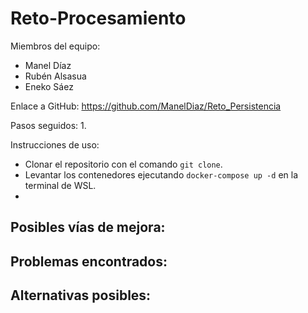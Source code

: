 # Reto-Procesamiento

Miembros del equipo:
- Manel Díaz
- Rubén Alsasua
- Eneko Sáez

Enlace a GitHub: https://github.com/ManelDiaz/Reto_Persistencia

Pasos seguidos:
1. 

Instrucciones de uso:
- Clonar el repositorio con el comando `git clone`.
- Levantar los contenedores ejecutando `docker-compose up -d` en la terminal de WSL.
- 

Posibles vías de mejora:
- 

Problemas encontrados:
- 

Alternativas posibles:
- 